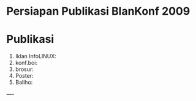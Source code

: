 # Persiapan Publikasi BlanKonf 2009

# Publikasi

   1. Iklan InfoLINUX:
   2. konf.boi:
   3. brosur:
   4. Poster:
   5. Baliho: 

—-
 



